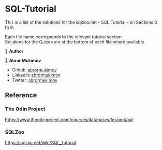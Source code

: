 # SQL-Tutorial


This is a list of the solutions for the sqlzoo.net - SQL Tutorial - on Sections 0 to 9.  

Each file name corresponds to the relevant tutorial section.  
Solutions for the Quizes are at the bottom of each file where available.  

:bust_in_silhouette: **Author**

👤 **Abror Mukimov**

- Github: [abrormukimov](https://github.com/abrormukimov)
- Linkedin: [abrormukimov](https://www.linkedin.com/in/abrormukimov)
- Twitter: [abrormukimov](https://www.twitter.com/abrormukimov)


## Reference

### The Odin Project
https://www.theodinproject.com/courses/databases/lessons/sql

### SQLZoo
https://sqlzoo.net/wiki/SQL_Tutorial
